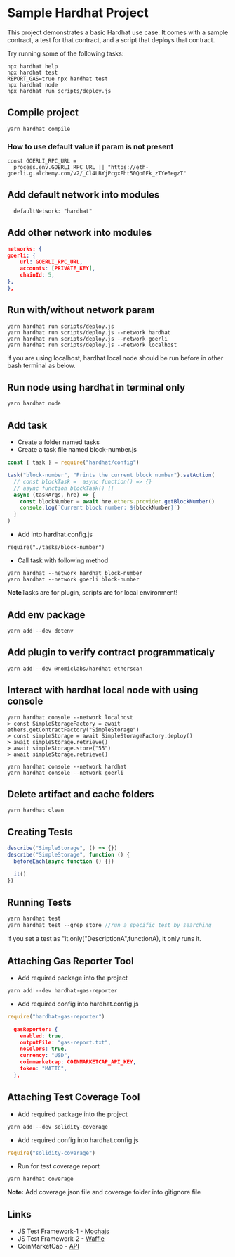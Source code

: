# Sample Hardhat Project

This project demonstrates a basic Hardhat use case. It comes with a sample contract, a test for that contract, and a script that deploys that contract.

Try running some of the following tasks:

```shellscript
npx hardhat help
npx hardhat test
REPORT_GAS=true npx hardhat test
npx hardhat node
npx hardhat run scripts/deploy.js
```

## Compile project
```shellscript
yarn hardhat compile
```

### How to use default value if param is not present
```
const GOERLI_RPC_URL =
  process.env.GOERLI_RPC_URL || "https://eth-goerli.g.alchemy.com/v2/_Cl4LBYjPcgxFht50Qo0Fk_zTYe6egzT"
```

## Add default network into modules
```
  defaultNetwork: "hardhat"
```

## Add other network into modules
```json
networks: {
goerli: {
    url: GOERLI_RPC_URL,
    accounts: [PRIVATE_KEY],
    chainId: 5,
},
},
```

## Run with/without network param
```
yarn hardhat run scripts/deploy.js
yarn hardhat run scripts/deploy.js --network hardhat
yarn hardhat run scripts/deploy.js --network goerli
yarn hardhat run scripts/deploy.js --network localhost 
```

if you are using localhost, hardhat local node should be run before in other bash terminal as below. 
## Run node using hardhat in terminal only
```
yarn hardhat node
```

## Add task
- Create a folder named tasks
- Create a task file named block-number.js

```javascript
const { task } = require("hardhat/config")

task("block-number", "Prints the current block number").setAction(      
  // const blockTask =  async function() => {}
  // async function blockTask() {}
  async (taskArgs, hre) => {
    const blockNumber = await hre.ethers.provider.getBlockNumber()
    console.log(`Current block number: ${blockNumber}`)
  }
)
```
- Add into hardhat.config.js
```
require("./tasks/block-number")
```
- Call task with following method
```
yarn hardhat --network hardhat block-number
yarn hardhat --network goerli block-number
```

**Note**Tasks are for plugin, scripts are for local environment!

## Add env package
```
yarn add --dev dotenv
```

## Add plugin to verify contract programmaticaly
```
yarn add --dev @nomiclabs/hardhat-etherscan
```

## Interact with hardhat local node with using console
```
yarn hardhat console --network localhost
> const SimpleStorageFactory = await ethers.getContractFactory("SimpleStorage")
> const simpleStorage = await SimpleStorageFactory.deploy()
> await simpleStorage.retrieve()
> await simpleStorage.store("55")
> await simpleStorage.retrieve()

yarn hardhat console --network hardhat
yarn hardhat console --network goerli
```

## Delete artifact and cache folders
```
yarn hardhat clean
```

## Creating Tests
```javascript
describe("SimpleStorage", () => {})
describe("SimpleStorage", function () {
  beforeEach(async function () {})

  it()
})
```

## Running Tests
```javascript
yarn hardhat test
yarn hardhat test --grep store //run a specific test by searching
```
if you set a test as "it.only("DescriptionA",functionA), it only runs it.


## Attaching Gas Reporter Tool
- Add required package into the project
```shellscript
yarn add --dev hardhat-gas-reporter
```
- Add required config into hardhat.config.js
```javascript
require("hardhat-gas-reporter")
```
```json
  gasReporter: {
    enabled: true,
    outputFile: "gas-report.txt",
    noColors: true,
    currency: "USD",
    coinmarketcap: COINMARKETCAP_API_KEY,
    token: "MATIC",
  },
```

## Attaching Test Coverage Tool
- Add required package into the project
```shellscript
yarn add --dev solidity-coverage
```
- Add required config into hardhat.config.js
```javascript
require("solidity-coverage")
```
- Run for test coverage report
```shellscript
yarn hardhat coverage
```
**Note:** Add coverage.json file and coverage folder into gitignore file

## Links
- JS Test Framework-1 - [Mochajs](https://mochajs.org/)
- JS Test Framework-2 - [Waffle](https://getwaffle.io/)
- CoinMarketCap - [API](https://pro.coinmarketcap.com/login/)
